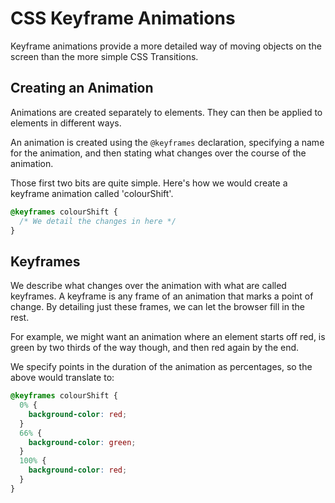 # CSS Keyframe Animations

Keyframe animations provide a more detailed way of moving objects on the screen than the more simple CSS Transitions.

## Creating an Animation

Animations are created separately to elements. They can then be applied to elements in different ways.

An animation is created using the `@keyframes` declaration, specifying a name for the animation, and then stating what changes over the course of the animation.

Those first two bits are quite simple. Here's how we would create a keyframe animation called 'colourShift'.

```css
@keyframes colourShift {
  /* We detail the changes in here */
}
```

## Keyframes

We describe what changes over the animation with what are called keyframes. A keyframe is any frame of an animation that marks a point of change. By detailing just these frames, we can let the browser fill in the rest.

For example, we might want an animation where an element starts off red, is green by two thirds of the way though, and then red again by the end.

We specify points in the duration of the animation as percentages, so the above would translate to:

```CSS
@keyframes colourShift {
  0% {
    background-color: red;
  }
  66% {
    background-color: green;
  }
  100% {
    background-color: red;
  }
}
```
